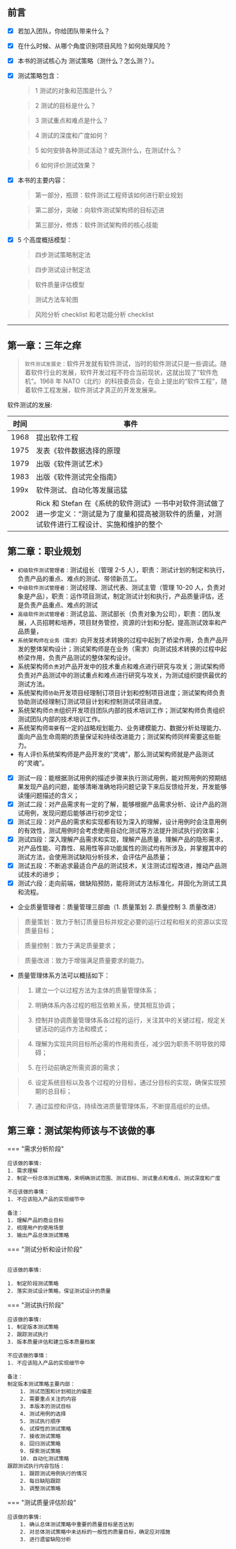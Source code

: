 ## 前言

- [x] 若加入团队，你给团队带来什么？
- [x] 在什么时候、从哪个角度识别项目风险？如何处理风险？
- [x] 本书的测试核心为 测试策略（测什么？怎么测？）。
- [x] 测试策略包含：

  > 1 测试的对象和范围是什么？

  > 2 测试的目标是什么？

  > 3 测试重点和难点是什么？

  > 4 测试的深度和广度如何？

  > 5 如何安排各种测试活动？或先测什么，在测试什么？

  > 6 如何评价测试效果？

- [x] 本书的主要内容：

  > 第一部分，瓶颈：软件测试工程师该如何进行职业规划

  > 第二部分，突破：向软件测试架构师的目标迈进

  > 第三部分，修炼：软件测试架构师的核心技能

- [x] 5 个高度概括模型：

  > 四步测试策略制定法

  > 四步测试设计制定法

  > 软件质量评估模型

  > 测试方法车轮图

  > 风险分析 checklist 和老功能分析 checklist

---

## 第一章：三年之痒

> `软件测试发展史：`软件开发就有软件测试，当时的软件测试只是一些调试。随着软件行业的发展，软件开发过程不符合当前现状，这就出现了“软件危机”。1968 年 NATO（北约）的科技委员会，在会上提出的“软件工程”，随着软件工程发展，软件测试才真正的开发发展来。

软件测试的发展:

| 时间 | 事件                                                                                                                                             |
| ---- | ------------------------------------------------------------------------------------------------------------------------------------------------ |
| 1968 | 提出软件工程                                                                                                                                     |
| 1975 | 发表《软件数据选择的原理                                                                                                                         |
| 1979 | 出版《软件测试艺术》                                                                                                                             |
| 1983 | 出版《软件测试完全指南》                                                                                                                         |
| 199x | 软件测试、自动化等发展迅猛                                                                                                                       |
| 2002 | Rick 和 Stefan 在《系统的软件测试》一书中对软件测试做了进一步定义：“测试是为了度量和提高被测软件的质量，对测试软件进行工程设计、实施和维护的整个 | 生命周期过程。” |

## 第二章：职业规划

- `初级软件测试管理者：`测试组长（管理 2-5 人），职责：测试计划的制定和执行，负责产品的重点、难点的测试、带领新员工。
- `中级软件测试管理者：`测试经理、测试代表、测试主管（管理 10-20 人，负责对象是产品），职责：运作项目测试，制定测试计划和执行，产品质量评估，还是负责产品重点、难点的测试
- `高级软件测试管理者：`测试总监、测试部长（负责对象为公司），职责：团队发展，人员招聘和培养，项目财务管控，资源的计划和分配，提高测试效率和产品质量，
- `系统架构师在业务（需求）`向开发技术转换的过程中起到了桥梁作用，负责产品开发的整体架构设计；测试架构师是在业务（需求）向测试技术转换的过程中起桥梁作用，负责产品测试的整体架构设计。
- 系统架构师`负责`对产品开发中的技术重点和难点进行研究与攻关；测试架构师负责对产品测试中的测试重点和难点进行研究与攻关，为测试组织提供最优的测试方法。
- 系统架构师`协助`开发项目经理制订项目计划和控制项目进度；测试架构师负责协助测试经理制订测试项目计划和控制测试项目进度。
- 系统架构师`负责`组织开发项目团队内部的技术培训工作；测试架构师负责组织测试团队内部的技术培训工作。
- 系统架构师`需要`有一定的战略规划能力、业务建模能力、数据分析处理能力、面向产品生命周期的质量保证和持续改进能力；测试架构师同样需要这些能力。
- 有人评价系统架构师是产品开发的“灵魂”，那么测试架构师就是产品测试的“灵魂”。
- [x] 测试一段：能根据测试用例的描述步骤来执行测试用例，能对照用例的预期结果发现产品的问题，能够清晰准确地将问题记录下来后反馈给开发，开发能够读懂问题描述的含义；
- [x] 测试二段：对产品需求有一定的了解，能够根据产品需求分析、设计产品的测试用例，发现问题后能够进行初步定位；
- [x] 测试三段：对产品的需求和实现都有较为深入的理解，设计用例时会注意用例的有效性，测试用例时会考虑使用自动化测试等方法提升测试执行的效率；
- [x] 测试四段：深入理解产品需求和实现，理解产品质量，理解产品的隐形需求，对产品性能、可靠性、易用性等非功能属性的测试均有所涉及，并掌握其中的测试方法，会使用测试缺陷分析技术，会评估产品质量；
- [x] 测试五段：不断追求最适合产品的测试技术，关注测试过程改进，推动产品测试技术的进步；
- [x] 测试六段：走向前端，做缺陷预防，能将测试方法标准化，并固化为测试工具和流程。
- 企业质量管理者：质量管理三部曲（1. 质量策划 2. 质量控制 3. 质量改进）

> 质量策划：致力于制订质量目标并规定必要的运行过程和相关的资源以实现质量目标；

> 质量控制：致力于满足质量要求；

> 质量改进：致力于增强满足质量要求的能力。

- 质量管理体系方法可以概括如下：

> 1. 建立一个以过程方法为主体的质量管理体系；

> 2. 明确体系内各过程的相互依赖关系，使其相互协调；

> 3. 控制并协调质量管理体系各过程的运行，关注其中的关键过程，规定关键活动的运作方法和模式；

> 4. 理解为实现共同目标所必需的作用和责任，减少因为职责不明导致的障碍；

> 5. 在行动前确定所需资源的需求；

> 6. 设定系统目标以及各个过程的分目标，通过分目标的实现，确保实现预期的总目标；

> 7. 通过监控和评估，持续改进质量管理体系，不断提高组织的业绩。

## 第三章：测试架构师该与不该做的事

=== "需求分析阶段"

```
应该做的事情:
1. 需求理解
2. 制定一份总体测试策略，来明确测试范围、测试目标、测试重点和难点、测试深度和广度

不应该做的事情：
1. 不应该陷入产品的实现细节中

备注：
1. 理解产品的商业目标
2. 梳理用户的使用场景
3. 输出产品总体测试策略
```

=== "测试分析和设计阶段"

```

应该做的事情:

1. 制定阶段测试策略
2. 落实测试设计策略，保证测试设计的质量

```

=== "测试执行阶段"

```
应该做的事情:
1. 制定版本测试策略
2. 跟踪测试执行
3. 版本质量评估和建立版本质量档案

不应该做的事情：
1. 不应该陷入产品的实现细节中

备注：
制定版本测试策略主要内部：
    1. 测试范围和计划相比的偏差
    2. 需要重点关注的内容
    3. 本版本的测试目标
    4. 测试用例的选择
    5. 测试执行顺序
    6. 试探性的测试策略
    7. 接收测试策略
    8. 回归测试策略
    9. 探索测试策略
    10. 自动化测试策略
跟踪测试执行内容包括：
    1. 跟踪测试用例执行的情况
    2. 每日缺陷跟踪
    3. 调整测试策略
```

=== "测试质量评估阶段"

```
应该做的事情:
    1. 确认总体测试策略中重要的质量目标是否达到
    2. 对总体测试策略中未达标的一般性的质量目标，确定应对措施
    3. 进行遗留缺陷分析
```
